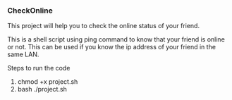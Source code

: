 ### CheckOnline
This project will help you to check the online status of your friend.

This is a shell script using ping command to know that your friend is online or not.
This can be used if you know the ip address of your friend in the same LAN.

Steps to run the code

1) chmod +x project.sh
2) bash ./project.sh

